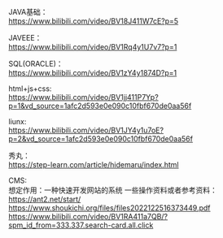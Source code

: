 JAVA基础：<br>
    https://www.bilibili.com/video/BV18J411W7cE?p=5

JAVEEE：<br>
    https://www.bilibili.com/video/BV1Rq4y1U7v7?p=1

SQL(ORACLE)：<br>
    https://www.bilibili.com/video/BV1zY4y1874D?p=1

html+js+css:<br>
    https://www.bilibili.com/video/BV1jj411P7Yp?p=1&vd_source=1afc2d593e0e090c10fbf670de0aa56f

liunx:<br>
    https://www.bilibili.com/video/BV1JY4y1u7oE?p=2&vd_source=1afc2d593e0e090c10fbf670de0aa56f

秀丸：<br>
    https://step-learn.com/article/hidemaru/index.html

CMS:<br>
想定作用：一种快速开发网站的系统
一些操作资料或者参考资料：
    https://ant2.net/start/   <br>
    https://www.shoukichi.org/files/files2022122516373449.pdf  <br>
    https://www.bilibili.com/video/BV1RA411a7QB/?spm_id_from=333.337.search-card.all.click   <br>



